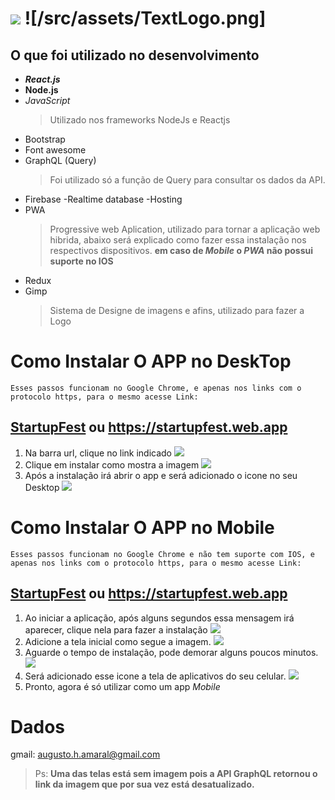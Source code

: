 # ![](/public/logo192.png) ![/src/assets/TextLogo.png]

## O que foi utilizado no desenvolvimento
- **_React.js_**
- **Node.js**
- _JavaScript_
    > Utilizado nos frameworks NodeJs e Reactjs
- Bootstrap
- Font awesome
- GraphQL (Query)
    > Foi utilizado só a função de Query para consultar os dados da API.
- Firebase
    -Realtime database
    -Hosting
- PWA 
    > Progressive web Aplication, utilizado para tornar a aplicação web hibrida, abaixo será explicado como fazer essa instalação nos respectivos dispositivos. **em caso de _Mobile_ o _PWA_ não possui suporte no IOS**
- Redux
- Gimp 
    > Sistema de Designe de imagens e afins, utilizado para fazer a Logo 


# Como Instalar O APP no DeskTop
    Esses passos funcionam no Google Chrome, e apenas nos links com o protocolo https, para o mesmo acesse Link: 
##  [StartupFest](https://startupfest.web.app) ou https://startupfest.web.app

1. Na barra url, clique no link indicado
![](/src/assets/ChromePWA(1).jpeg)
2. Clique em instalar como mostra a imagem
![](/src/assets/ChromePWA(2).jpeg)
3. Após a instalação irá abrir o app e será adicionado o icone no seu Desktop
![](/src/assets/ChromePWA(3).jpeg)

# Como Instalar O APP no Mobile
    Esses passos funcionam no Google Chrome e não tem suporte com IOS, e apenas nos links com o protocolo https, para o mesmo acesse Link: 
##  [StartupFest](https://startupfest.web.app) ou https://startupfest.web.app

1. Ao iniciar a aplicação, após alguns segundos essa mensagem irá aparecer, clique nela para fazer a instalação
![](/src/assets/Android(1).jpeg)
2. Adicione a tela inicial como segue a imagem.
![](/src/assets/Android(2).jpeg)
3. Aguarde o tempo de instalação, pode demorar alguns poucos minutos.
![](/src/assets/Android(3).jpeg)
4. Será adicionado esse icone a tela de aplicativos do seu celular.
![](/src/assets/Android(4).jpeg)
4. Pronto, agora é só utilizar como um app _Mobile_


# Dados
gmail: augusto.h.amaral@gmail.com


>Ps: **Uma das telas está sem imagem pois a API GraphQL retornou o link da imagem que por sua vez está desatualizado.**